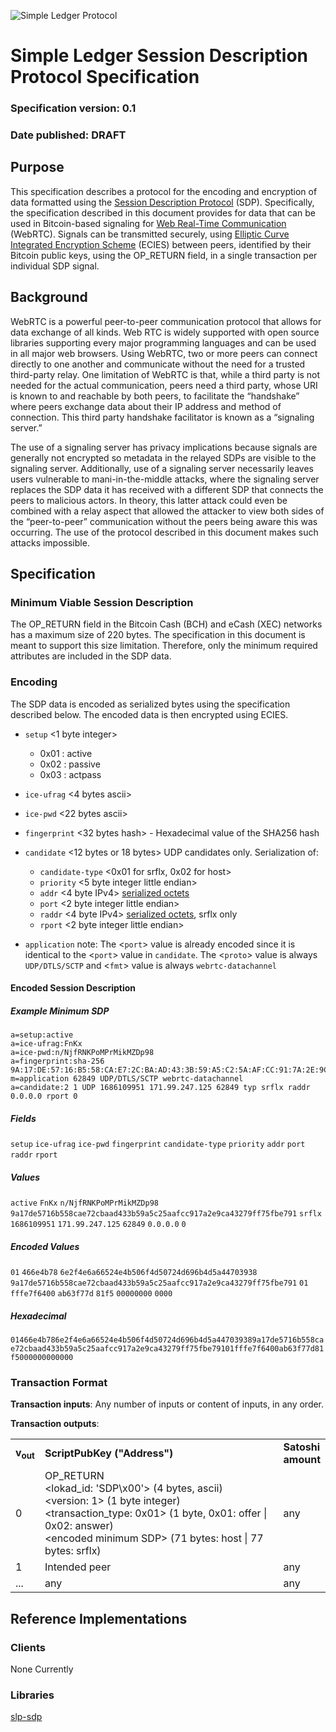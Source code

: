![Simple Ledger Protocol](images/SLP-logo-solid-200.png)

# Simple Ledger Session Description Protocol Specification
### Specification version: 0.1
### Date published: DRAFT

## Purpose

This specification describes a protocol for the encoding and encryption of data formatted using the [Session Description Protocol](https://datatracker.ietf.org/doc/html/rfc4566) (SDP). Specifically, the specification described in this document provides for data that can be used in Bitcoin-based signaling for [Web Real-Time Communication](https://datatracker.ietf.org/doc/html/rfc8835) (WebRTC). Signals can be transmitted securely, using [Elliptic Curve Integrated Encryption Scheme](https://cryptopp.com/wiki/Elliptic_Curve_Integrated_Encryption_Scheme) (ECIES) between peers, identified by their Bitcoin public keys, using the OP_RETURN field, in a single transaction per individual SDP signal.

## Background


WebRTC is a powerful peer-to-peer communication protocol that allows for data exchange of all kinds. Web RTC is widely supported with open source libraries supporting every major programming languages and can be used in all major web browsers. Using WebRTC, two or more peers can connect directly to one another and communicate without the need for a trusted third-party relay. One limitation of WebRTC is that, while a third party is not needed for the actual communication, peers need a third party, whose URI is known to and reachable by both peers, to facilitate the “handshake” where peers exchange data about their IP address and method of connection. This third party handshake facilitator is known as a “signaling server.”

The use of a signaling server has privacy implications because signals are generally not encrypted so metadata in the relayed SDPs are visible to the signaling server. Additionally, use of a signaling server necessarily leaves users vulnerable to mani-in-the-middle attacks, where the signaling server replaces the SDP data it has received with a different SDP that connects the peers to malicious actors. In theory, this latter attack could even be combined with a relay aspect that allowed the attacker to view both sides of the “peer-to-peer” communication without the peers being aware this was occurring. The use of the protocol described in this document makes such attacks impossible.

## Specification

### Minimum Viable Session Description

The OP_RETURN field in the Bitcoin Cash (BCH) and eCash (XEC) networks has a maximum size of 220 bytes. The specification in this document is meant to support this size limitation. Therefore, only the minimum required attributes are included in the SDP data.

### Encoding

The SDP data is encoded as serialized bytes using the specification described below. The encoded data is then encrypted using ECIES.

* `setup` <1 byte integer>
  * 0x01 : active
  * 0x02 : passive
  * 0x03 : actpass
* `ice-ufrag` <4 bytes ascii>
* `ice-pwd` <22 bytes ascii>
* `fingerprint` <32 bytes hash> - Hexadecimal value of the SHA256 hash
* `candidate` <12 bytes or 18 bytes> UDP candidates only. Serialization of:
  * `candidate-type` <0x01 for srflx, 0x02 for host>
  * `priority` <5 byte integer little endian>
  * `addr` <4 byte IPv4> [serialized octets](https://www.rfc-editor.org/rfc/rfc791#section-2.3)
  * `port` <2 byte integer little endian>
  * `raddr` <4 byte IPv4> [serialized octets](https://www.rfc-editor.org/rfc/rfc791#section-2.3), srflx only
  * `rport` <2 byte integer little endian>

* `application` note: The <`port`> value is already encoded since it is identical to the <`port`> value in `candidate`. The <`proto`> value is always `UDP/DTLS/SCTP` and <`fmt`> value is always `webrtc-datachannel`

#### Encoded Session Description

##### Example Minimum SDP

```
a=setup:active
a=ice-ufrag:FnKx
a=ice-pwd:n/NjfRNKPoMPrMikMZDp98
a=fingerprint:sha-256 9A:17:DE:57:16:B5:58:CA:E7:2C:BA:AD:43:3B:59:A5:C2:5A:AF:CC:91:7A:2E:9C:A4:32:79:FF:75:FB:E7:91
m=application 62849 UDP/DTLS/SCTP webrtc-datachannel
a=candidate:2 1 UDP 1686109951 171.99.247.125 62849 typ srflx raddr 0.0.0.0 rport 0
```

##### Fields

`setup` `ice-ufrag` `ice-pwd` `fingerprint` `candidate-type` `priority` `addr` `port` `raddr` `rport`

##### Values

`active` `FnKx` `n/NjfRNKPoMPrMikMZDp98` `9a17de5716b558cae72cbaad433b59a5c25aafcc917a2e9ca43279ff75fbe791` `srflx` `1686109951` `171.99.247.125` `62849` `0.0.0.0` `0`

##### Encoded Values

`01` `466e4b78` `6e2f4e6a66524e4b506f4d50724d696b4d5a44703938` `9a17de5716b558cae72cbaad433b59a5c25aafcc917a2e9ca43279ff75fbe791` `01` `fffe7f6400` `ab63f77d` `81f5` `00000000` `0000`

##### Hexadecimal

`01466e4b786e2f4e6a66524e4b506f4d50724d696b4d5a447039389a17de5716b558cae72cbaad433b59a5c25aafcc917a2e9ca43279ff75fbe79101fffe7f6400ab63f77d81f5000000000000`

### Transaction Format

**Transaction inputs**: Any number of inputs or content of inputs, in any order.

**Transaction outputs**:
<table>
<tr>
  <td><b>v<sub>out</sub></b></td>
  <td><b>ScriptPubKey ("Address")</b></td>
  <td><b>Satoshi<br/>amount</b></td>
</tr>
  <tr>
  <td>0</td>
    <td>OP_RETURN<BR>
&lt;lokad_id: 'SDP\x00'&gt; (4 bytes, ascii)<BR>
&lt;version: 1&gt; (1 byte integer)<BR>
&lt;transaction_type: 0x01&gt; (1 byte, 0x01: offer | 0x02: answer)<BR>
&lt;encoded minimum SDP&gt; (71 bytes: host | 77 bytes: srflx)<BR>
  </td>
    <td>any</td>
  </tr>
  <tr>
    <td>1</td>
    <td>Intended peer</td>
    <td>any</td>
  </tr>
  <tr>
    <td>...</td>
    <td>any</td>
    <td>any</td>
  </tr>

</table>

## Reference Implementations

### Clients
None Currently

### Libraries
[slp-sdp](https://github.com/badger-cash/slp-sdp)